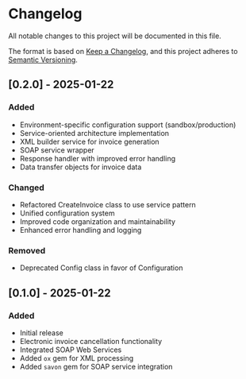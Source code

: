 # Changelog

All notable changes to this project will be documented in this file.

The format is based on [Keep a Changelog](https://keepachangelog.com/en/1.0.0/),
and this project adheres to [Semantic Versioning](https://semver.org/spec/v2.0.0.html).

## [0.2.0] - 2025-01-22

### Added
- Environment-specific configuration support (sandbox/production)
- Service-oriented architecture implementation
- XML builder service for invoice generation
- SOAP service wrapper
- Response handler with improved error handling
- Data transfer objects for invoice data

### Changed
- Refactored CreateInvoice class to use service pattern
- Unified configuration system
- Improved code organization and maintainability
- Enhanced error handling and logging

### Removed
- Deprecated Config class in favor of Configuration

## [0.1.0] - 2025-01-22

### Added
- Initial release
- Electronic invoice cancellation functionality
- Integrated SOAP Web Services
- Added `ox` gem for XML processing
- Added `savon` gem for SOAP service integration
